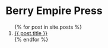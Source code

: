 # Berry Empire Press

<ol reversed>
  {% for post in site.posts %}
    <li>
      <a href="{{ post.url }}">{{ post.title }}</a>
    </li>
  {% endfor %}
</ol>